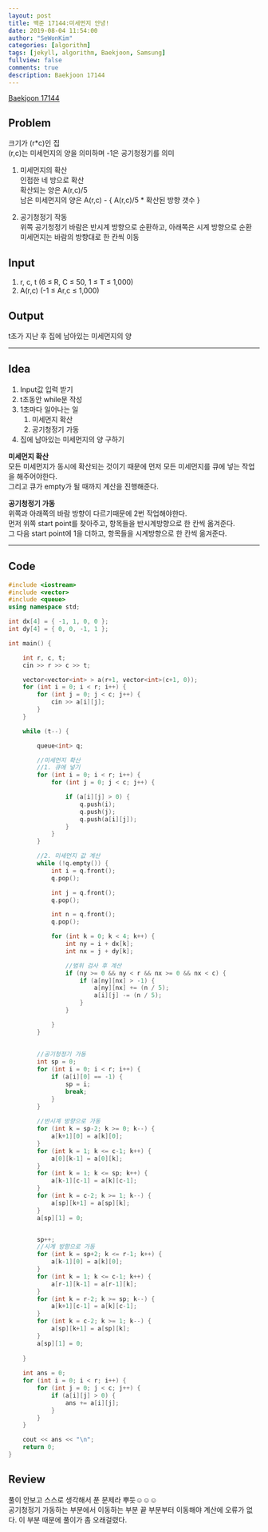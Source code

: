 ```yaml
---
layout: post
title: 백준 17144:미세먼지 안녕! 
date: 2019-08-04 11:54:00
author: "SeWonKim"
categories: [algorithm]
tags: [jekyll, algorithm, Baekjoon, Samsung]
fullview: false
comments: true
description: Baekjoon 17144
---
```


[Baekjoon 17144](https://www.acmicpc.net/problem/17144)         


## Problem
  크기가 (r*c)인 집     
  (r,c)는 미세먼지의 양을 의미하며 -1은 공기청정기를 의미    

  1. 미세먼지의 확산    
     인접한 네 방으로 확산    
     확산되는 양은 A(r,c)/5    
     남은 미세먼지의 양은 A(r,c) - { A(r,c)/5 * 확산된 방향 갯수 }

  2. 공기청정기 작동   
     위쪽 공기청정기 바람은 반시계 방향으로 순환하고, 아래쪽은 시계 방향으로 순환   
     미세먼지는 바람의 방향대로 한 칸씩 이동

## Input
  1. r, c, t (6 ≤ R, C ≤ 50, 1 ≤ T ≤ 1,000)
  2. A(r,c) (-1 ≤ Ar,c ≤ 1,000)


## Output
  t초가 지난 후 집에 남아있는 미세먼지의 양


------



## Idea
  1. Input값 입력 받기
  2. t초동안 while문 작성
  3. 1초마다 일어나는 일
        1. 미세먼지 확산
        2. 공기청정기 가동
  4. 집에 남아있는 미세먼지의 양 구하기


  **미세먼지 확산**    
  모든 미세먼지가 동시에 확산되는 것이기 때문에 먼저 모든 미세먼지를 큐에 넣는 작업을 해주어야한다.    
  그리고 큐가 empty가 될 때까지 계산을 진행해준다.


  **공기청정기 가동**    
  위쪽과 아래쪽의 바람 방향이 다르기때문에 2번 작업해야한다.    
  먼저 위쪽 start point를 찾아주고, 항목들을 반시계방향으로 한 칸씩 옮겨준다.     
  그 다음 start point에 1을 더하고, 항목들을 시계방향으로 한 칸씩 옮겨준다.




------



## Code
```cpp
#include <iostream>
#include <vector>
#include <queue>
using namespace std;

int dx[4] = { -1, 1, 0, 0 };
int dy[4] = { 0, 0, -1, 1 };

int main() {

	int r, c, t;
	cin >> r >> c >> t;

	vector<vector<int> > a(r+1, vector<int>(c+1, 0));
	for (int i = 0; i < r; i++) {
		for (int j = 0; j < c; j++) {
			cin >> a[i][j];
		}
	}

	while (t--) {

		queue<int> q;

		//미세먼지 확산 
		//1. 큐에 넣기
		for (int i = 0; i < r; i++) {
			for (int j = 0; j < c; j++) {

				if (a[i][j] > 0) {
					q.push(i);
					q.push(j);
					q.push(a[i][j]);
				}
			}
		}

		//2. 미세먼지 값 계산
		while (!q.empty()) {
			int i = q.front();
			q.pop();

			int j = q.front();
			q.pop();

			int n = q.front();
			q.pop();

			for (int k = 0; k < 4; k++) {
				int ny = i + dx[k];
				int nx = j + dy[k];

				//범위 검사 후 계산
				if (ny >= 0 && ny < r && nx >= 0 && nx < c) {
					if (a[ny][nx] > -1) {
						a[ny][nx] += (n / 5);
						a[i][j] -= (n / 5);
					}
				}

			}
		}
		
		
		//공기청정기 가동
		int sp = 0;
		for (int i = 0; i < r; i++) {
			if (a[i][0] == -1) {
				sp = i;
				break;
			}
		}
		
		//반시계 방향으로 가동
		for (int k = sp-2; k >= 0; k--) {
			a[k+1][0] = a[k][0];
		}
		for (int k = 1; k <= c-1; k++) {
			a[0][k-1] = a[0][k];
		}
		for (int k = 1; k <= sp; k++) {
			a[k-1][c-1] = a[k][c-1];
		}
		for (int k = c-2; k >= 1; k--) {
			a[sp][k+1] = a[sp][k];
		}
		a[sp][1] = 0;


		sp++;
		//시계 방향으로 가동
		for (int k = sp+2; k <= r-1; k++) {
			a[k-1][0] = a[k][0];
		}
		for (int k = 1; k <= c-1; k++) {
			a[r-1][k-1] = a[r-1][k];
		}
		for (int k = r-2; k >= sp; k--) {
			a[k+1][c-1] = a[k][c-1];
		}
		for (int k = c-2; k >= 1; k--) {
			a[sp][k+1] = a[sp][k];
		}
		a[sp][1] = 0;
		
	}
	
	int ans = 0;
	for (int i = 0; i < r; i++) {
		for (int j = 0; j < c; j++) {
			if (a[i][j] > 0) {
				ans += a[i][j];
			}
		}
	}

	cout << ans << "\n";
	return 0;
}
```





## Review
  풀이 안보고 스스로 생각해서 푼 문제라 뿌듯☺☺☺    
  공기청정기 가동하는 부분에서 이동하는 부분 끝 부분부터 이동해야 계산에 오류가 없다. 이 부분 때문에 풀이가 좀 오래걸렸다.
